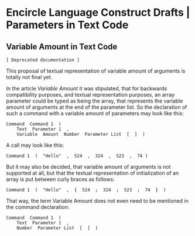 ﻿Encircle Language Construct Drafts | Parameters in Text Code
============================================================

Variable Amount in Text Code
----------------------------

`[ Deprecated documentation ]`

This proposal of textual representation of variable amount of arguments is totally not final yet.

In the article *Variable Amount* it was stipulated, that for backwards compatibility purposes, and textual representation purposes, an array parameter could be typed as being the array, that represents the variable amount of arguments at the end of the parameter list. So the declaration of such a command with a variable amount of parameters may look like this:

```
Command  Command 1  (
    Text  Parameter 1  ,
    Variable  Amount  Number  Parameter List  [  ]  ) 
```

A call may look like this:

```
Command 1  (  "Hello"  ,  524  ,  324  ,  523  ,  74 )
```

But it may also be decided, that variable amount of arguments is not supported at all, but that the textual representation of initialization of an array is put between curly braces as follows:

```
Command 1  (  "Hello"  ,  {  524  ;  324  ;  523  ;  74  }  )
```

That way, the term Variable Amount does not even need to be mentioned in the command declaration:

```
Command  Command 1  (
    Text  Parameter 1  ,
    Number  Parameter List  [  ]  ) 
```